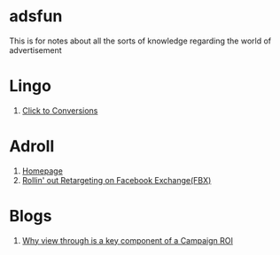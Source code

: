 adsfun
======

This is for notes about all the sorts of knowledge regarding the world of advertisement

Lingo
======
1. [Click to Conversions](http://www.ebizroi.com/glossary/#ctc)

Adroll
======
1. [Homepage](https://www.adroll.com/)
1. [Rollin' out Retargeting on Facebook Exchange(FBX)](http://blog.adroll.com/retargeting-facebook-exchange-fbx)

Blogs
======
1. [Why view through is a key component of a Campaign ROI](http://www.mobilemarketer.com/cms/opinion/columns/7367.html)
